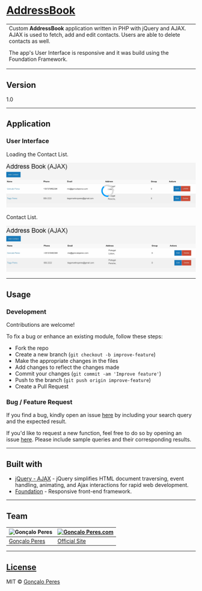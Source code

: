 # [AddressBook](https://github.com/goncaloperes/Project-AJAX-AddressBook)

<table>
<tr>
<td>
Custom <b>AddressBook</b> application written in PHP with jQuery and AJAX.
AJAX is used to fetch, add and edit contacts.
Users are able to delete contacts as well.

The app's User Interface is responsive and it was build using the Foundation Framework.
</td>
</tr>
</table>

## Version
1.0


---

## Application

### User Interface

Loading the Contact List.

![](https://github.com/goncaloperes/Project-AJAX-AddressBook/blob/master/Snapshots/Loading_Address_Book.jpg)

Contact List.

![](https://github.com/goncaloperes/Project-AJAX-AddressBook/blob/master/Snapshots/Address_Book.jpg)

---

## Usage

### Development
Contributions are welcome!

To fix a bug or enhance an existing module, follow these steps:

- Fork the repo
- Create a new branch (`git checkout -b improve-feature`)
- Make the appropriate changes in the files
- Add changes to reflect the changes made
- Commit your changes (`git commit -am 'Improve feature'`)
- Push to the branch (`git push origin improve-feature`)
- Create a Pull Request 

### Bug / Feature Request

If you find a bug, kindly open an issue [here](https://github.com/goncaloperes/Project-AJAX-AddressBook/issues/new) by including your search query and the expected result.

If you'd like to request a new function, feel free to do so by opening an issue [here](https://github.com/goncaloperes/Project-AJAX-AddressBook/issues/new). Please include sample queries and their corresponding results.

---

## Built with 

- [jQuery - AJAX](http://www.w3schools.com/jquery/jquery_ref_ajax.asp) - jQuery simplifies HTML document traversing, event handling, animating, and Ajax interactions for rapid web development.
- [Foundation](https://foundation.zurb.com) - Responsive front-end framework.

---

## Team

![Gonçalo Peres](https://media-exp2.licdn.com/mpr/mpr/shrinknp_200_200/AAIA_wDGAAAAAQAAAAAAAAqTAAAAJDBlZTE3MmI0LWNmNjgtNDM3MS1iMzRmLTI0ZGQ1MGRlMWE1Yw.jpg)  | [![Goncalo Peres.com]()](https://goncaloperes.com/)
---|---
[Gonçalo Peres](https://github.com/goncaloperes) |[Official Site](https://goncaloperes.com)


---

## [License](https://github.com/goncaloperes/Project-AJAX-AddressBook/blob/master/LICENSE)

MIT © [Gonçalo Peres](https://goncaloperes.github.io)
